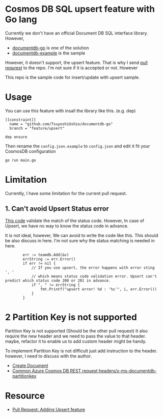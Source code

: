 # Cosmos DB SQL upsert feature with Go lang

Currently we don't have an official Document DB SQL interface library. However, 

* [documentdb-go](https://github.com/a8m/documentdb-go) is one of the solution
* [documentdb-example](https://github.com/a8m/go-documentdb-example) is the sample

However, it doesn't support, the upsert feature. That is why I send [pull requrest](https://github.com/a8m/documentdb-go/pull/7) to the repo. 
I'm not sure if it is accepted or not. However 

This repo is the sample code for insert/update with upsert sample. 

# Usage

You can use this feature with insall the library like this. (e.g. dep) 

```
[[constraint]]
  name = "github.com/TsuyoshiUshio/documentdb-go"
  branch = "feature/upsert"
```

```
dep ensure
```

Then rename the `config.json.example` to `config.json` and edit it fit your CosmosDB configuration 

```
go run main.go
```

# Limitation

Currently, I have some limitation for the current pull request. 

## 1. Can't avoid Upsert Status error

[This code]( https://github.com/a8m/documentdb-go/blob/master/client.go#L102-L106) validate the match of the status code. However, In case of Upsert, we have no way to know the status code in advance. 

It is not ideal, however, We can avoid to write the code like this. This should be also discuss in here. I'm not sure why the status matching is needed in here. 

```
		err := teamdb.Add(&v)
		errString := err.Error()
		if err != nil {
			// If you use upsert, the error happens with error sting ', '
			// which means status code validation error. Upsert can't predict which status code 200 or 201 in advance.
			if ", " != errString {
				fmt.Printf("upsert error! %d : '%s'", i, err.Error())
			}
		}
```
# 2 Partition Key is not supported

Partition Key is not supported (Should be the other pull request) It also require the new header and we need to pass the value to that header. maybe, refactor it to enable us to add custom header might be handy.

To implement Partition Key is not difficult just add instruction to the header. 
however, I need to discuss with the author.

* [Create Document](https://docs.microsoft.com/ja-jp/rest/api/documentdb/create-a-document)
* [Common Azure Cosmos DB REST request headers/x-ms-documentdb-partitionkey](https://docs.microsoft.com/ja-jp/rest/api/documentdb/common-documentdb-rest-request-headers)

# Resource 

* [Pull Request: Adding Upsert feature](https://github.com/a8m/documentdb-go/pull/7)
